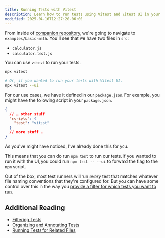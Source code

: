 ```yaml
---
title: Running Tests with Vitest
description: Learn how to run tests using Vitest and Vitest UI in your project.
modified: 2025-04-16T12:27:20-06:00
---
```


From inside of [companion repository](https://github.com/stevekinney/introduction-to-testing), we're going to navigate to `examples/basic-math`. You'll see that we have two files in `src`:

- `calculator.js`
- `calculator.test.js`

You can use `vitest` to run your tests.

```sh
npx vitest

# Or, if you wanted to run your tests with Vitest UI.
npx vitest --ui
```

For our use cases, we have it defined in our `package.json`. For example, you might have the following script in your `package.json`.

```json
{
  // … other stuff
  "scripts": {
    "test": "vitest"
  }
  // more stuff …
}
```

As you've might have noticed, I've already done this for you.

This means that you can do run `npm test` to run our tests. If you wanted to run it with the UI, you could run `npm test -- --ui` to forward the flag to the `npm` script.

Out of the box, most test runners will run _every_ test that matches whatever file naming conventions that they're configured for. But you can have some control over this in the way you [provide a filter for which tests you want to run](filtering-tests.md).

## Additional Reading

- [Filtering Tests](filtering-tests.md)
- [Organizing and Annotating Tests](organizing-and-annotating-tests.md)
- [Running Tests for Related Files](running-tests-for-related-files.md)
